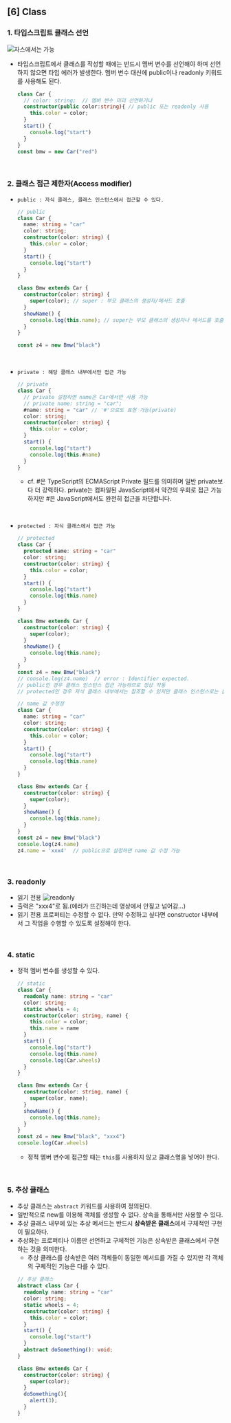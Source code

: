 ## [6] Class

### 1. 타입스크립트 클래스 선언
![자스에서는 가능](image-30.png)
- 타입스크립트에서 클래스를 작성할 때에는 반드시 멤버 변수를 선언해야 하며 선언하지 않으면 타입 에러가 발생한다. 멤버 변수 대신에 public이나 readonly 키워드를 사용해도 된다.
  ```typescript
  class Car {
    // color: string;  // 멤버 변수 미리 선언하거나
    constructor(public color:string){ // public 또는 readonly 사용 
      this.color = color;
    }
    start() {
      console.log("start")
    }
  }
  const bmw = new Car("red")
  ```

</br>

### 2. 클래스 접근 제한자(Access modifier) 
* `public : 자식 클래스, 클래스 인스턴스에서 접근할 수 있다.`
  ```typescript
  // public
  class Car {
    name: string = "car"
    color: string;
    constructor(color: string) {
      this.color = color;
    }
    start() {
      console.log("start")
    }
  }

  class Bmw extends Car {
    constructor(color: string) {
      super(color); // super : 부모 클래스의 생성자/메서드 호출
    }
    showName() {
      console.log(this.name); // super는 부모 클래스의 생성자나 메서드를 호출하는 데 사용, 속성(필드)에 접근하려면 this를 사용하는 것이 일반적임
    }
  }

  const z4 = new Bmw("black")
  ```
</br>

* `private : 해당 클래스 내부에서만 접근 가능`
  ```typescript
  // private
  class Car {
    // private 설정하면 name은 Car에서만 사용 가능
    // private name: string = "car";
    #name: string = "car" // '#'으로도 표현 가능(private)
    color: string;
    constructor(color: string) {
      this.color = color;
    }
    start() {
      console.log("start")
      console.log(this.#name)
    }
  }
  ```
  - cf. #은 TypeScript의 ECMAScript Private 필드를 의미하며 일반 private보다 더 강력하다. private는 컴파일된 JavaScript에서 약간의 우회로 접근 가능하지만 #은 JavaScript에서도 완전히 접근을 차단합니다.

</br>

* `protected : 자식 클래스에서 접근 가능`
  ```typescript
  // protected
  class Car {
    protected name: string = "car"                       
    color: string;
    constructor(color: string) {
      this.color = color;
    }
    start() {
      console.log("start")
      console.log(this.name)
    }
  }

  class Bmw extends Car {
    constructor(color: string) {
      super(color);
    }
    showName() {
      console.log(this.name); 
    }
  }
  const z4 = new Bmw("black")
  // console.log(z4.name)  // error : Identifier expected.
  // public인 경우 클래스 인스턴스 접근 가능하므로 정상 작동
  // protected인 경우 자식 클래스 내부에서는 참조할 수 있지만 클래스 인스턴스로는 참조 할 수 없기 때문에 에러 발생
  ```

  ```typescript
  // name 값 수정정
  class Car {
    name: string = "car" 
    color: string;
    constructor(color: string) {
      this.color = color;
    }
    start() {
      console.log("start")
      console.log(this.name)
    }
  }

  class Bmw extends Car {
    constructor(color: string) {
      super(color);
    }
    showName() {
      console.log(this.name);
    }
  }
  const z4 = new Bmw("black")
  console.log(z4.name)  
  z4.name = 'xxx4'  // public으로 설정하면 name 값 수정 가능
  ```
</br>

### 3. readonly
  - 읽기 전용
  ![readonly](image-31.png)
  - 출력은 "xxx4"로 됨.(에러가 뜨긴하는데 영상에서 안짚고 넘어감...)
  - 읽기 전용 프로퍼티는 수정할 수 없다. 만약 수정하고 싶다면 constructor 내부에서 그 작업을 수행할 수 있도록 설정해야 한다.

</br>

### 4. static 
- 정적 멤버 변수를 생성할 수 있다.
  ```typescript
  // static
  class Car {
    readonly name: string = "car" 
    color: string;
    static wheels = 4;
    constructor(color: string, name) {
      this.color = color;
      this.name = name
    }
    start() {
      console.log("start")
      console.log(this.name)
      console.log(Car.wheels)
    }
  }

  class Bmw extends Car {
    constructor(color: string, name) {
      super(color, name);
    }
    showName() {
      console.log(this.name);
    }
  }
  const z4 = new Bmw("black", "xxx4")
  console.log(Car.wheels)  
  ```
  - 정적 멤버 변수에 접근할 때는 `this`를 사용하지 않고 클래스명을 넣어야 한다.

</br>

### 5. 추상 클래스
- 추상 클래스는 `abstract` 키워드를 사용하여 정의된다.
- 일반적으로 new를 이용해 객체를 생성할 수 없다. 상속을 통해서만 사용할 수 있다.
- 추상 클래스 내부에 있는 추상 메서드는 반드시 **상속받은 클래스**에서 구체적인 구현이 필요하다.
- 추상화는 프로퍼티나 이름만 선언하고 구체적인 기능은 상속받은 클래스에서 구현하는 것을 의미한다.
  - 추상 클래스를 상속받은 여러 객체들이 동일한 메서드를 가질 수 있지만 각 객체의 구체적인 기능은 다를 수 있다.
  ```typescript
  // 추상 클래스
  abstract class Car {
    readonly name: string = "car" 
    color: string;
    static wheels = 4;
    constructor(color: string) {
      this.color = color;
    }
    start() {
      console.log("start")
    }
    abstract doSomething(): void;
  }

  class Bmw extends Car {
    constructor(color: string) {
      super(color);
    }
    doSomething(){
      alert(3);
    }
  }
  ```